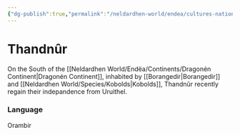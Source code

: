```yaml
---
{"dg-publish":true,"permalink":"/neldardhen-world/endea/cultures-nations/places/thandnur/"}
---
```


# Thandnûr
On the South of the [[Neldardhen World/Endëa/Continents/Dragonén Continent\|Dragonén Continent]], inhabited by [[Borangedir\|Borangedir]] and [[Neldardhen World/Species/Kobolds\|Kobolds]], Thandnûr recently regain their indepandence from Uruithel.

### Language
Orambir